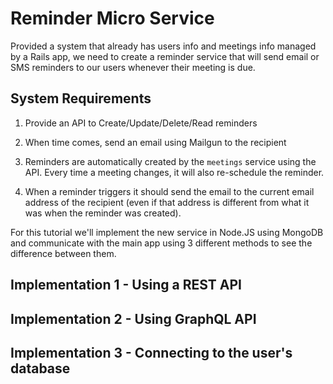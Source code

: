 # Reminder Micro Service

Provided a system that already has users info and meetings info managed by a Rails app,
we need to create a reminder service that will send email or SMS reminders to our users whenever their meeting is due.

## System Requirements

1. Provide an API to Create/Update/Delete/Read reminders

2. When time comes, send an email using Mailgun to the recipient

3. Reminders are automatically created by the `meetings` service using the API. Every time a meeting changes, it will also re-schedule the reminder.

4. When a reminder triggers it should send the email to the current email address of the recipient (even if that address is different from what it was when the reminder was created).

For this tutorial we'll implement the new service in Node.JS using MongoDB and communicate with the main app using 3 different methods to see the difference between them.

## Implementation 1 - Using a REST API

## Implementation 2 - Using GraphQL API

## Implementation 3 - Connecting to the user's database

